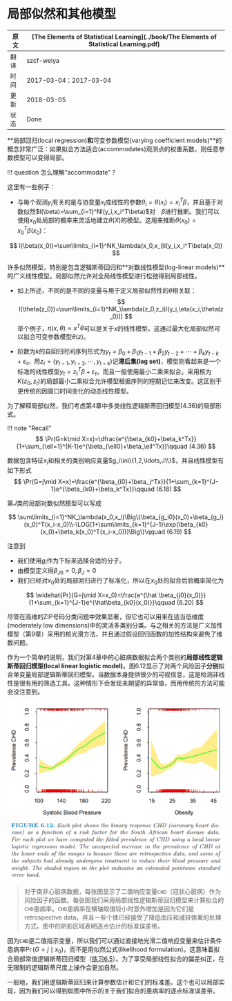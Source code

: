 # 局部似然和其他模型

| 原文   | [The Elements of Statistical Learning](../book/The Elements of Statistical Learning.pdf) |
| ---- | ---------------------------------------- |
| 翻译   | szcf-weiya                               |
| 时间   | 2017-03-04：2017-03-04                    |
|更新 | 2018-03-05|
|状态|Done|

**局部回归(local regression)**和**可变参数模型(varying coefficient models)**的概念非常广泛：如果拟合方法适合(accommodates)观测点的权重系数，则任意参数模型可以变得局部。

!!! question
    怎么理解“accommodate”？

这里有一些例子：

- 与每个观测$y_i$有关的是与协变量$x_i$成线性的参数$\theta_i=\theta(x_i)=x_i^T\beta$，并且基于对数似然$l(\beta)=\sum_{i=1}^Nl(y_i,x_i^T\beta)$对　$\beta$进行推断。我们可以使用$x_0$处局部的概率来灵活地建立$\theta(X)$的模型。这用来推断$\theta(x_0)=x_0^T\beta(x_0)$：

$$
l(\beta(x_0))=\sum\limits_{i=1}^NK_\lambda(x_0,x_i)l(y_i,x_i^T\beta(x_0))
$$

许多似然模型，特别是包含逻辑斯蒂回归和**对数线性模型(log-linear models)**的广义线性模型。局部似然允许对全局线性模型进行松弛得到局部线性。

- 如上所述，不同的是不同的变量与用于定义局部似然性的$\theta$相关联：
$$
l(\theta(z_0))=\sum\limits_{i=1}^NK_\lambda(z_0,z_i)l(y_i,\eta(x_i,\theta(z_0)))
$$
举个例子，$\eta(x,\theta)=x^T\theta$可以是关于$x$的线性模型。这通过最大化局部似然可以拟合可变参数模型$\theta(z)$。

- 阶数为$k$的自回归时间序列形式为$y_t=\beta_0+\beta_1y_{t-1}+\beta_2y_{t-2}+\cdots+\beta_ky_{t-k}+\varepsilon_t$。用$z_t=(y_{t-1},y_{t-2},\cdots,y_{t-k})$记**滞后集(lag set)**，模型则看起来是一个标准的线性模型$y_t=z_t^T\beta+\varepsilon_t$，而且一般使用最小二乘来拟合。采用核为$K(z_0,z_t)$的局部最小二乘拟合允许模型根据序列的短期记忆来改变。这区别于更传统的因窗口时间变化的动态线性模型。

为了解释局部似然，我们考虑第4章中多类线性逻辑斯蒂回归模型(4.36)的局部形式。

!!! note "Recall"
    $$
    \Pr(G=k\mid X=x)=\dfrac{e^{\beta_{k0}+\beta_k^Tx}}{1+\sum_{\ell=1}^{K-1}e^{\beta_{\ell0}+\beta_\ell^Tx}}\qquad (4.36)
    $$


数据包含特征$x_i$和相关的类别响应变量$g_i\in\\{1,2,\ldots,J\\}$，并且线性模型有如下形式
$$
\Pr(G=j\mid X=x)=\frac{e^{\beta_{i0}+\beta_j^Tx}}{1+\sum_{k=1}^{J-1}e^{\beta_{k0}+\beta_k^Tx}}\qquad (6.18)
$$

第$J$类的局部对数似然模型可以写成

$$
\sum\limits_{i=1}^NK_\lambda(x_0,x_i)\Big\{\beta_{g_i0}(x_0)+\beta_{g_i}(x_0)^T(x_i-x_0)\\-\LOG[1+\sum\limits_{k=1}^{J-1}\exp(\beta_{k0}(x_0)+\beta_k(x_0)^T(x_i-x_0))]\Big\}\qquad (6.19)
$$

注意到

- 我们使用$g_i$作为下标来选择合适的分子。
- 由模型定义得$\beta_{J0}=0,\beta_J=0$
- 我们已经对$x_0$处的局部回归进行了标准化，所以在$x_0$处的拟合后验概率简化为

$$
\widehat{Pr}(G=j\mid X=x_0)=\frac{e^{\hat \beta_{j0}(x_0)}}{1+\sum_{k=1}^{J-1}e^{\hat\beta_{k0}(x_0)}}\qquad (6.20)
$$

尽管在高维的ZIP号码分类问题中效果显著，但它也可以用来在适当低维度(moderately low dimensions)中的灵活多类别分类。与之相关的方法是广义加性模型（第9章）采用的核光滑方法，并且通过假设回归函数的加性结构来避免了维数问题。

作为一个简单的说明，我们对第4章中的心脏病数据拟合两个类别的**局部线性逻辑斯蒂回归模型(local linear logistic model)**。图6.12显示了对两个风险因子**分别**拟合单变量局部逻辑斯蒂回归模型。当数据本身提供很少的可视信息，这是检测非线性是很有用的筛选工具。这种情形下会发现未期望的异常值，而用传统的方法可能会没注意到。

![](../img/06/fig6.12.png)

> 对于南非心脏病数据，每张图显示了二值响应变量`CHD`（冠状心脏病）作为风险因子的函数。每张图我们采用局部线性逻辑斯蒂回归模型来计算拟合的`CHD`患病率。`CHD`患病率在横轴取值较小时意外增加是因为它们是retrospective data，并且一些个体已经接受了降低血压和减轻体重的处理方式。图中的阴影区域表明逐点估计的标准误差带。

因为`CHD`是二值指示变量，所以我们可以通过直接地光滑二值响应变量来估计条件患病率$\Pr(G=j\mid x_0)$，而不是用似然公式(likelihood formulation)。这意味着拟合局部常值逻辑斯蒂回归模型（[练习6.5](https://github.com/szcf-weiya/ESL-CN/issues/84)）。为了享受局部线性拟合的偏差纠正，在无限制的逻辑斯蒂尺度上操作会更加自然。

一般地，我们用逻辑斯蒂回归来计算参数估计和它们的标准差。这个也可以局部实现，因为我们可以得到如图中所示的关于我们拟合的患病率的逐点标准误差带。

